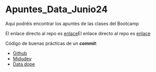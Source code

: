 # Apuntes_Data_Junio24
Aquí podréis encontrar los apuntes de las clases del Bootcamp

El enlace directo al repo es [enlace](https://github.com/GammaTechData/Apuntes_Data_Junio24)El enlace directo al repo es [enlace](https://github.com/GammaTechData/Apuntes_Data_Junio24)

Código de buenas prácticas de un ***commit***:
- [Github](https://github.com/RomuloOliveira/commit-messages-guide/blob/master/README_es-AR.md)
- [Midudev](https://midu.dev/buenas-practicas-escribir-commits-git/)
- [Data dope](https://datadope.io/buenas-praxis-con-git/)